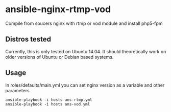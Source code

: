# ansible-nginx-rtmp-vod

Compile from soucers nginx with rtmp or vod module and install php5-fpm

Distros tested
------------

Currently, this is only tested on Ubuntu 14.04. It should theoretically work on older versions of Ubuntu or Debian based systems.

Usage
------------

In roles/defaults/main.yml you can set nginx version as a variable and other parameters
```
ansible-playbook -i hosts ans-rtmp.yml
ansible-playbook -i hosts ans-vod.yml
```
